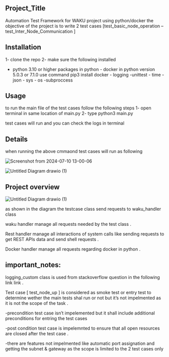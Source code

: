 ﻿## Project_Title

Automation Test Framework for WAKU project using python/docker 
the objective of the project is to write 2 test cases 
[test_basic_node_operation – test_Inter_Node_Communication ]



## Installation

1- clone the repo 
2- make sure the following installed 
   - python 3.10 or higher 
   packages in python 
    - docker in python version 5.0.3 or 7.1.0 use command pip3 install docker
    - logging
    -unittest
    - time
    - json
    -  sys
    - os 
    -subproccess 
    

## Usage

to run the main file of the test cases follow the following steps
1- open terminal in same location of main.py 
2- type python3 main.py 

test cases will run and you can check the logs in terminal 



## Details

 when running the above cmmaond test cases will run as following

![Screenshot from 2024-07-10 13-00-06](https://github.com/AYAHASSAN287/WAKU_Automation_Framework/assets/49167455/564d2513-e412-4a6f-8683-7d13c9f65d96)

    
![Untitled Diagram drawio (1)](https://github.com/AYAHASSAN287/WAKU_Automation_Framework/assets/49167455/b931ac86-4c49-4c33-926d-04fe1397490c)



## Project overview 


![Untitled Diagram drawio (1)](https://github.com/AYAHASSAN287/WAKU_Automation_Framework/assets/49167455/0df46e31-4688-4e6f-80ab-e28239b7b675)


as shown in the diagram the testcase class send requests to waku_handler class

waku handler manage all requests needed by the test class .

Rest handler manage all interactions of system calls like sending requests to get REST APIs data and send shell requests .

Docker handler manage all requests regarding docker in python .



## important_notes:

logging_custom class is used from stackoverflow question in the following link link .

Test case [ test_node_up ] is considered as smoke test or entry test to determine wether the main tests shal run or not but it’s not impelmented as it is not the scope of the task . 


-precondition test case isn’t impelemented but it shall include additional preconditions for entring the test cases 

-post condition test case is impelemnted to ensure that all open resources are closed after the test case .


-there are features not impelmented like automatic port assignation and getting the subnet & gateway as the scope is limited to the 2 test cases only 
